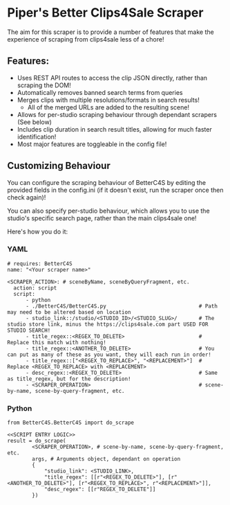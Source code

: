 # Piper's Better Clips4Sale Scraper
The aim for this scraper is to provide a number of features that make the experience of scraping from clips4sale less of a chore!

## Features:
- Uses REST API routes to access the clip JSON directly, rather than scraping the DOM!
- Automatically removes banned search terms from queries
- Merges clips with multiple resolutions/formats in search results!
  - All of the merged URLs are added to the resulting scene!
- Allows for per-studio scraping behaviour through dependant scrapers (See below)
- Includes clip duration in search result titles, allowing for much faster identification!
- Most major features are toggleable in the config file!

## Customizing Behaviour
You can configure the scraping behaviour of BetterC4S by editing the provided fields in the config.ini (if it doesn't exist, run the scraper once then check again)!

You can also specify per-studio behaviour, which allows you to use the studio's specific search page, rather than the main clips4sale one!

Here's how you do it:
### YAML
```
# requires: BetterC4S
name: "<Your scraper name>"

<SCRAPER_ACTION>: # sceneByName, sceneByQueryFragment, etc.
  action: script
  script:
      - python
      - ./BetterC4S/BetterC4S.py                              # Path may need to be altered based on location
      - studio_link::/studio/<STUDIO_ID>/<STUDIO_SLUG>/       # The studio store link, minus the https://clips4sale.com part USED FOR STUDIO SEARCH!
      - title_regex::<REGEX_TO_DELETE>                        # Replace this match with nothing!
      - title_regex::<ANOTHER_TO_DELETE>                      # You can put as many of these as you want, they will each run in order!
      - title_regex::["<REGEX_TO_REPLACE>", "<REPLACEMENT>"]  # Replace <REGEX_TO_REPLACE> with <REPLACEMENT>
      - desc_regex::<REGEX_TO_DELETE>                         # Same as title_regex, but for the description!
      - <SCRAPER_OPERATION>                                   # scene-by-name, scene-by-query-fragment, etc.
```

### Python
```
from BetterC4S.BetterC4S import do_scrape

<<SCRIPT ENTRY LOGIC>>
result = do_scrape(
        <SCRAPER_OPERATION>, # scene-by-name, scene-by-query-fragment, etc.
        args, # Arguments object, dependant on operation
        {
            "studio_link": <STUDIO_LINK>,
            "title_regex": [[r"<REGEX_TO_DELETE>"], [r"<ANOTHER_TO_DELETE>"], [r"<REGEX_TO_REPLACE>", r"<REPLACEMENT>"]],
            "desc_regex": [[r"REGEX_TO_DELETE"]]
        })
```
